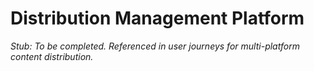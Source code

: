 # Distribution Management Platform

_Stub: To be completed. Referenced in user journeys for multi-platform content distribution._
